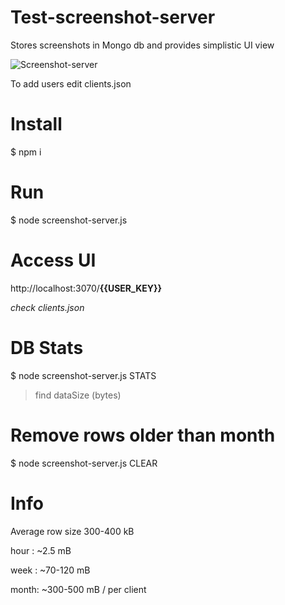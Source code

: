 # Test-screenshot-server
Stores screenshots in Mongo db
and provides simplistic UI view

![Screenshot-server](https://s23.postimg.org/oulznz6zv/test.jpg)

To add users edit clients.json

# Install
$ npm i
# Run
$ node screenshot-server.js
# Access UI
http://localhost:3070/**{{USER_KEY}}**

*check clients.json*

# DB Stats
$ node screenshot-server.js STATS

>find dataSize (bytes)

# Remove rows older than month
$ node screenshot-server.js CLEAR

# Info
Average row size 300-400 kB

hour : ~2.5 mB

week : ~70-120 mB

month: ~300-500 mB / per client
